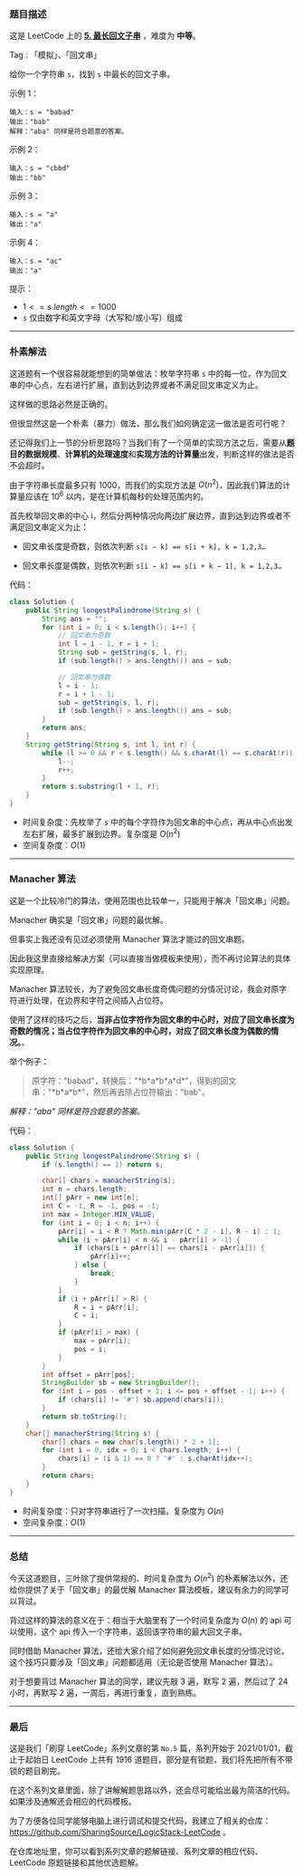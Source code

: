 ### 题目描述

这是 LeetCode 上的 **[5. 最长回文子串](https://leetcode-cn.com/problems/longest-palindromic-substring/solution/shua-chuan-lc-po-su-jie-fa-manacher-suan-i2px/)** ，难度为 **中等**。

Tag : 「模拟」、「回文串」



给你一个字符串 `s`，找到 `s` 中最长的回文子串。

示例 1：
```
输入：s = "babad"
输出："bab"
解释："aba" 同样是符合题意的答案。
```
示例 2：
```
输入：s = "cbbd"
输出："bb"
```
示例 3：
```
输入：s = "a"
输出："a"
```
示例 4：
```
输入：s = "ac"
输出："a"
```

提示：

* $1 <= s.length <= 1000$
* `s` 仅由数字和英文字母（大写和/或小写）组成


---
### 朴素解法

这道题有一个很容易就能想到的简单做法：枚举字符串 `s` 中的每一位，作为回文串的中心点，左右进行扩展，直到达到边界或者不满足回文串定义为止。

这样做的思路必然是正确的。

但很显然这是一个朴素（暴力）做法，那么我们如何确定这一做法是否可行呢？

还记得我们上一节的分析思路吗？当我们有了一个简单的实现方法之后，需要从**题目的数据规模**、**计算机的处理速度**和**实现方法的计算量**出发，判断这样的做法是否不会超时。

由于字符串长度最多只有 1000，而我们的实现方法是 $O(n^2)$，因此我们算法的计算量应该在 $10^6$ 以内，是在计算机每秒的处理范围内的。

首先枚举回文串的中心 i，然后分两种情况向两边扩展边界，直到达到边界或者不满足回文串定义为止：

* 回文串长度是奇数，则依次判断 `s[i − k] == s[i + k], k = 1,2,3…`

* 回文串长度是偶数，则依次判断 `s[i − k] == s[i + k − 1], k = 1,2,3…`

代码：
```java
class Solution {
    public String longestPalindrome(String s) {
        String ans = "";
        for (int i = 0; i < s.length(); i++) {
            // 回文串为奇数
            int l = i - 1, r = i + 1;
            String sub = getString(s, l, r);
            if (sub.length() > ans.length()) ans = sub;

            // 回文串为偶数
            l = i - 1;
            r = i + 1 - 1;
            sub = getString(s, l, r);
            if (sub.length() > ans.length()) ans = sub;
        }
        return ans;
    }
    String getString(String s, int l, int r) {
        while (l >= 0 && r < s.length() && s.charAt(l) == s.charAt(r)) {
            l--;
            r++;
        }
        return s.substring(l + 1, r);
    }
}
```
* 时间复杂度：先枚举了 `s` 中的每个字符作为回文串的中心点，再从中心点出发左右扩展，最多扩展到边界。复杂度是 $O(n^2)$
* 空间复杂度：$O(1)$

---
### Manacher 算法

这是一个比较冷门的算法，使用范围也比较单一，只能用于解决「回文串」问题。

Manacher 确实是「回文串」问题的最优解。

但事实上我还没有见过必须使用 Manacher 算法才能过的回文串题。

因此我这里直接给解决方案（可以直接当做模板来使用），而不再讨论算法的具体实现原理。

Manacher 算法较长，为了避免回文串长度奇偶问题的分情况讨论，我会对原字符进行处理，在边界和字符之间插入占位符。

使用了这样的技巧之后，**当非占位字符作为回文串的中心时，对应了回文串长度为奇数的情况；当占位字符作为回文串的中心时，对应了回文串长度为偶数的情况。**。

举个例子：

> 原字符："babad"，转换后："\*b\*a\*b\*a\*d\*"，得到的回文串："\*b\*a\*b\*"，然后再去除占位符输出："bab"。

*解释："aba" 同样是符合题意的答案。*

代码：
```java
class Solution {
    public String longestPalindrome(String s) {
        if (s.length() == 1) return s;

        char[] chars = manacherString(s);
        int n = chars.length;
        int[] pArr = new int[n];
        int C = -1, R = -1, pos = -1;
        int max = Integer.MIN_VALUE;
        for (int i = 0; i < n; i++) {
            pArr[i] = i < R ? Math.min(pArr[C * 2 - i], R - i) : 1;
            while (i + pArr[i] < n && i - pArr[i] > -1) {
                if (chars[i + pArr[i]] == chars[i - pArr[i]]) {
                    pArr[i]++;
                } else {
                    break;
                }
            }
            if (i + pArr[i] > R) {
                R = i + pArr[i];
                C = i;
            }
            if (pArr[i] > max) {
                max = pArr[i];
                pos = i;
            }
        }
        int offset = pArr[pos];
        StringBuilder sb = new StringBuilder();
        for (int i = pos - offset + 1; i <= pos + offset - 1; i++) {
            if (chars[i] != '#') sb.append(chars[i]);
        }
        return sb.toString();
    }
    char[] manacherString(String s) {
        char[] chars = new char[s.length() * 2 + 1];
        for (int i = 0, idx = 0; i < chars.length; i++) {
            chars[i] = (i & 1) == 0 ? '#' : s.charAt(idx++);
        }
        return chars;
    }
}
```
* 时间复杂度：只对字符串进行了一次扫描。复杂度为 $O(n)$
* 空间复杂度：$O(1)$

---
### 总结

今天这道题目，三叶除了提供常规的、时间复杂度为 $O(n^2)$ 的朴素解法以外，还给你提供了关于「回文串」的最优解 Manacher 算法模板，建议有余力的同学可以背过。

背过这样的算法的意义在于：相当于大脑里有了一个时间复杂度为 $O(n)$ 的 api 可以使用，这个 api 传入一个字符串，返回该字符串的最大回文子串。

同时借助 Manacher 算法，还给大家介绍了如何避免回文串长度的分情况讨论，这个技巧只要涉及「回文串」问题都适用（无论是否使用 Manacher 算法）。

对于想要背过 Manacher 算法的同学，建议先敲 3 遍，默写 2 遍，然后过了 24 小时，再默写 2 遍，一周后，再进行重复，直到熟练。

---
### 最后

这是我们「刷穿 LeetCode」系列文章的第 `No.5` 篇，系列开始于 2021/01/01，截止于起始日 LeetCode 上共有 1916 道题目，部分是有锁题，我们将先把所有不带锁的题目刷完。

在这个系列文章里面，除了讲解解题思路以外，还会尽可能给出最为简洁的代码。如果涉及通解还会相应的代码模板。

为了方便各位同学能够电脑上进行调试和提交代码，我建立了相关的仓库：https://github.com/SharingSource/LogicStack-LeetCode 。

在仓库地址里，你可以看到系列文章的题解链接、系列文章的相应代码、LeetCode 原题链接和其他优选题解。

